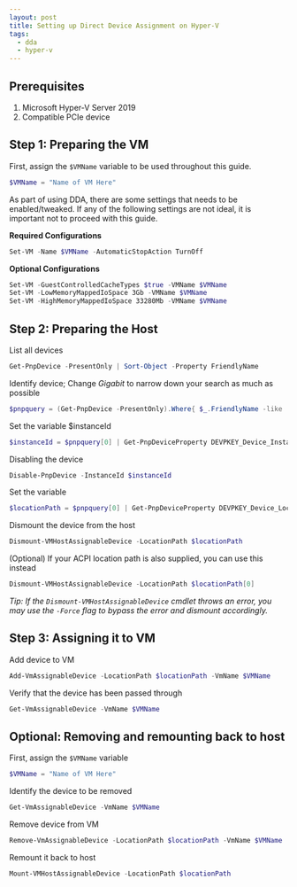 ```yaml
---
layout: post
title: Setting up Direct Device Assignment on Hyper-V
tags:
  - dda
  - hyper-v
---
```


## Prerequisites

1. Microsoft Hyper-V Server 2019
2. Compatible PCIe device

## Step 1: Preparing the VM

First, assign the `$VMName` variable to be used throughout this guide.

```powershell
$VMName = "Name of VM Here"
```

As part of using DDA, there are some settings that needs to be enabled/tweaked. If any of the following settings are not ideal, it is important not to proceed with this guide.

**Required Configurations**

```powershell
Set-VM -Name $VMName -AutomaticStopAction TurnOff
```

**Optional Configurations**

```powershell
Set-VM -GuestControlledCacheTypes $true -VMName $VMName
Set-VM -LowMemoryMappedIoSpace 3Gb -VMName $VMName
Set-VM -HighMemoryMappedIoSpace 33280Mb -VMName $VMName
```

## Step 2: Preparing the Host

List all devices

```powershell
Get-PnpDevice -PresentOnly | Sort-Object -Property FriendlyName
```

Identify device; Change _Gigabit_ to narrow down your search as much as possible

```powershell
$pnpquery = (Get-PnpDevice -PresentOnly).Where{ $_.FriendlyName -like '*Gigabit*' }; $pnpquery
```

Set the variable $instanceId

```powershell
$instanceId = $pnpquery[0] | Get-PnpDeviceProperty DEVPKEY_Device_InstanceId | ForEach { $_.Data }; $instanceId
```

Disabling the device

```powershell
Disable-PnpDevice -InstanceId $instanceId
```

Set the variable

```powershell
$locationPath = $pnpquery[0] | Get-PnpDeviceProperty DEVPKEY_Device_LocationPaths | ForEach { $_.Data }; $locationPath
```

Dismount the device from the host

```powershell
Dismount-VMHostAssignableDevice -LocationPath $locationPath
```

(Optional) If your ACPI location path is also supplied, you can use this instead

```powershell
Dismount-VMHostAssignableDevice -LocationPath $locationPath[0]
```

_Tip: If the `Dismount-VMHostAssignableDevice` cmdlet throws an error, you may use the `-Force` flag to bypass the error and dismount accordingly._

## Step 3: Assigning it to VM

Add device to VM

```powershell
Add-VmAssignableDevice -LocationPath $locationPath -VmName $VMName
```

Verify that the device has been passed through

```powershell
Get-VmAssignableDevice -VmName $VMName
```

## Optional: Removing and remounting back to host

First, assign the `$VMName` variable

```powershell
$VMName = "Name of VM Here"
```

Identify the device to be removed

```powershell
Get-VmAssignableDevice -VmName $VMName
```

Remove device from VM

```powershell
Remove-VmAssignableDevice -LocationPath $locationPath -VmName $VMName
```

Remount it back to host

```powershell
Mount-VMHostAssignableDevice -LocationPath $locationPath
```
